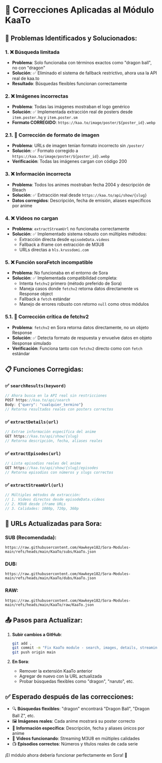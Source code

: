 # 🔧 Correcciones Aplicadas al Módulo KaaTo

## 🚨 Problemas Identificados y Solucionados:

### 1. ❌ **Búsqueda limitada**
- **Problema**: Solo funcionaba con términos exactos como "dragon ball", no con "dragon"
- **Solución**: ✅ Eliminado el sistema de fallback restrictivo, ahora usa la API real de kaa.to
- **Resultado**: Búsquedas flexibles funcionan correctamente

### 2. ❌ **Imágenes incorrectas**
- **Problema**: Todas las imágenes mostraban el logo genérico
- **Solución**: ✅ Implementada extracción real de posters desde `item.poster.hq` y `item.poster.sm`
- **Formato CORREGIDO**: `https://kaa.to/image/poster/${poster_id}.webp`

### 2.1. 🔧 **Corrección de formato de imagen**
- **Problema**: URLs de imagen tenían formato incorrecto sin `/poster/`
- **Solución**: ✅ Formato corregido a `https://kaa.to/image/poster/${poster_id}.webp`
- **Verificación**: Todas las imágenes cargan con código 200

### 3. ❌ **Información incorrecta**
- **Problema**: Todos los animes mostraban fecha 2004 y descripción de Bleach
- **Solución**: ✅ Extracción real desde `https://kaa.to/api/show/{slug}`
- **Datos corregidos**: Descripción, fecha de emisión, aliases específicos por anime

### 4. ❌ **Videos no cargan**
- **Problema**: `extractStreamUrl` no funcionaba correctamente
- **Solución**: ✅ Implementado sistema robusto con múltiples métodos:
  - Extracción directa desde `episodeData.videos`
  - Fallback a iframe con extracción de M3U8
  - URLs directas a `hls.krussdomi.com`

### 5. ❌ **Función soraFetch incompatible**
- **Problema**: No funcionaba en el entorno de Sora
- **Solución**: ✅ Implementada compatibilidad completa:
  - Intenta `fetchv2` primero (método preferido de Sora)
  - Maneja casos donde `fetchv2` retorna datos directamente vs Response object
  - Fallback a `fetch` estándar
  - Manejo de errores robusto con retorno `null` como otros módulos

### 5.1. 🔧 **Corrección crítica de fetchv2**
- **Problema**: `fetchv2` en Sora retorna datos directamente, no un objeto Response
- **Solución**: ✅ Detecta formato de respuesta y envuelve datos en objeto Response simulado
- **Verificación**: Funciona tanto con `fetchv2` directo como con `fetch` estándar

## 📋 Funciones Corregidas:

### ✅ `searchResults(keyword)`
```javascript
// Ahora busca en la API real sin restricciones
POST https://kaa.to/api/search
Body: {"query": "cualquier_termino"}
// Retorna resultados reales con posters correctos
```

### ✅ `extractDetails(url)`
```javascript
// Extrae información específica del anime
GET https://kaa.to/api/show/{slug}
// Retorna descripción, fecha, aliases reales
```

### ✅ `extractEpisodes(url)`
```javascript
// Lista episodios reales del anime
GET https://kaa.to/api/show/{slug}/episodes
// Retorna episodios con números y slugs correctos
```

### ✅ `extractStreamUrl(url)`
```javascript
// Múltiples métodos de extracción:
// 1. Videos directos desde episodeData.videos
// 2. M3U8 desde iframe URLs
// 3. Calidades: 1080p, 720p, 360p
```

## 🎯 URLs Actualizadas para Sora:

### **SUB (Recomendada)**:
```
https://raw.githubusercontent.com/Hawkeye182/Sora-Modules-main/refs/heads/main/KaaTo/subs/KaaTo.json
```

### **DUB**:
```
https://raw.githubusercontent.com/Hawkeye182/Sora-Modules-main/refs/heads/main/KaaTo/dubs/KaaTo.json
```

### **RAW**:
```
https://raw.githubusercontent.com/Hawkeye182/Sora-Modules-main/refs/heads/main/KaaTo/raw/KaaTo.json
```

## 📤 Pasos para Actualizar:

1. **Subir cambios a GitHub**:
   ```bash
   git add .
   git commit -m "Fix KaaTo module - search, images, details, streaming"
   git push origin main
   ```

2. **En Sora**:
   - Remover la extensión KaaTo anterior
   - Agregar de nuevo con la URL actualizada
   - Probar búsquedas flexibles como "dragon", "naruto", etc.

## ✅ Esperado después de las correcciones:

- 🔍 **Búsquedas flexibles**: "dragon" encontrará "Dragon Ball", "Dragon Ball Z", etc.
- 🖼️ **Imágenes reales**: Cada anime mostrará su poster correcto
- 📝 **Información específica**: Descripción, fecha y aliases únicos por anime
- 🎥 **Videos funcionando**: Streaming M3U8 en múltiples calidades
- 📺 **Episodios correctos**: Números y títulos reales de cada serie

¡El módulo ahora debería funcionar perfectamente en Sora! 🎊
